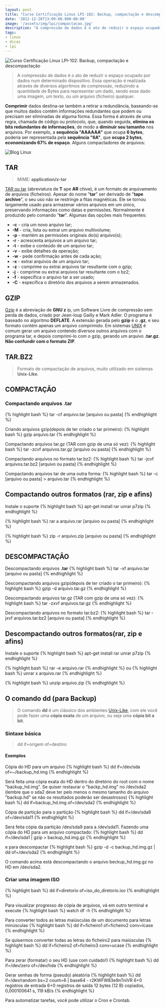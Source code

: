 ```yaml
---
layout: post
title: "Curso Certificação Linux LPI-102: Backup, compactação e descompactação"
date: '2012-12-26T13:09:00.000-08:00'
image: '/assets/img/lpi/compactacao.jpg'
description: "A compressão de dados é o ato de reduzir o espaço ocupado por dados num determinado dispositivo."
tags:
- linux
- dicas
- lpi
---
```


![Curso Certificação Linux LPI-102: Backup, compactação e descompactação](/assets/img/lpi/compactacao.jpg "Curso Certificação Linux LPI-102: Backup, compactação e descompactação")

> A compressão de dados é o ato de reduzir o espaço ocupado por dados num determinado dispositivo. Essa operação é realizada através de diversos algoritmos de compressão, reduzindo a quantidade de Bytes para representar um dado, sendo esse dado uma imagem, um texto, ou um arquivo (ficheiro) qualquer.

__Comprimir__ dados destina-se também a retirar a redundância, baseando-se que muitos dados contêm informações redundantes que podem ou precisam ser eliminadas de alguma forma. Essa forma é através de uma regra, chamada de código ou protocolo, que, quando seguida, __elimina os bits redundantes de informações__, de modo a __diminuir seu tamanho__ nos arquivos. Por exemplo, a __sequência "AAAAAA"__ que ocupa __6 bytes__, poderia ser representada pela __sequência "6A"__, que __ocupa 2 bytes__, __economizando 67% de espaço__.
Alguns compactadores de arquivos:
 
![Blog Linux](/assets/img/lpi/compactadores-linux.jpg "Blog Linux")
 
## TAR
> MIME:  __application/x-tar__

[TAR ou tar](https://www.gnu.org/software/tar/) (abreviatura de __T__ ape __AR__ chive), é um formato de arquivamento de arquivos (ficheiros). Apesar do nome "__tar__" ser derivado de "__tape archive__", o seu uso não se restringe a fitas magnéticas. Ele se tornou largamente usado para armazenar vários arquivos em um único, preservando informações como datas e permissões. Normalmente é produzido pelo comando "__tar__". 
Algumas das opções mais frequentes:


* __-c__ - cria um novo arquivo tar;
* __-M__ - cria, lista ou extrai um arquivo multivolume;
* __-p__ - mantém as permissões originais do(s) arquivo(s);
* __-r__ - acrescenta arquivos a um arquivo tar;
* __-t__ - exibe o conteúdo de um arquivo tar;
* __-v__ - exibe detalhes da operação;
* __-w__ - pede confirmação antes de cada ação;
* __-x__ - extrai arquivos de um arquivo tar;
* __-z__ - comprime ou extrai arquivos tar resultante com o gzip;
* __-j__ - comprime ou extrai arquivos tar resultante com o bz2;
* __-f__ - especifica o arquivo tar a ser usado;
* __-C__ - especifica o diretório dos arquivos a serem armazenados.


## GZIP

[Gzip](https://www.gnu.org/software/gzip/) é a abreviação de __GNU z__ ip, um Software Livre de compressão sem perda de dados, criado por Jean-loup Gailly e Mark Adler. O programa é baseado no algoritmo __DEFLATE__. A extensão gerada pelo __gzip__ é o __.gz__, e seu formato contém apenas um arquivo comprimido. Em sistemas [UNIX](https://cse.google.com.br/cse/publicurl?cx=004473188612396442360:qs2ekmnkweq&q=UNIX) é comum gerar um arquivo contendo diversos outros arquivos com o programa tar, e depois comprimi-lo com o gzip, gerando um arquivo __.tar.gz__.
__Não confundir com o formato ZIP__.

## TAR.BZ2

> Formato de compactação de arquivos, muito utilizado em sistemas __Unix-Like__.

## COMPACTAÇÃO

### Compactando arquivos .tar

{% highlight bash %}
tar -cf arquivo.tar [arquivo ou pasta]
{% endhighlight %}

Criando arquivos gzip(depois de ter criado o tar primeiro):
{% highlight bash %}
gzip arquivo.tar
{% endhighlight %}

Compactando arquivos tar.gz (TAR com gzip de uma só vez):
{% highlight bash %}
tar -zcvf arquivos.tar.gz [arquivo ou pasta]
{% endhighlight %}

Compactando arquivos no formato tar.bz2:
{% highlight bash %}
tar -jcvf arquivos.tar.bz2 [arquivo ou pasta]
{% endhighlight %}

Compactando arquivos tar de uma outra forma:
{% highlight bash %}
tar -c [arquivo ou pasta] > arquivo.tar
{% endhighlight %}

## Compactando outros formatos (rar, zip e afins)

Instale o suporte
{% highlight bash %}
apt-get install rar unrar p7zip
{% endhighlight %}

{% highlight bash %}
rar a arquivo.rar [arquivo ou pasta]
{% endhighlight %}

{% highlight bash %}
zip -r arquivo.zip [arquivo ou pasta]
{% endhighlight %}

## DESCOMPACTAÇÃO

Descompactando arquivos __.tar__
{% highlight bash %}
tar -xf arquivo.tar [arquivo ou pasta]
{% endhighlight %}

Descompactando arquivos gzip(depois de ter criado o tar primeiro):
{% highlight bash %}
gzip -d arquivo.tar.gz
{% endhighlight %}

Descompactando arquivos tar.gz (TAR com gzip de uma só vez):
{% highlight bash %}
tar -zxvf arquivos.tar.gz
{% endhighlight %}

Descompactando arquivos no formato tar.bz2:
{% highlight bash %}
tar -jxvf arquivos.tar.bz2 [arquivo ou pasta]
{% endhighlight %}

## Descompactando outros formatos(rar, zip e afins)
Instale o suporte
{% highlight bash %}
apt-get install rar unrar p7zip
{% endhighlight %}

{% highlight bash %}
rar -e arquivo.rar
{% endhighlight %}
 ou
{% highlight bash %}
unrar x arquivo.rar
{% endhighlight %}

{% highlight bash %}
unzip arquivo.zip
{% endhighlight %}

## O comando dd (para Backup)

> O comando __dd__ é um clássico dos ambientes [Unix-Like](https://cse.google.com.br/cse/publicurl?cx=004473188612396442360:qs2ekmnkweq&q=unix), com ele você pode fazer uma __cópia exata__ de um arquivo, ou seja uma __cópia bit a bit__. 

### Sintaxe básica

> dd if=origem of=destino

#### Exemplos

Cópia do HD para um arquivo
{% highlight bash %}
dd if=/dev/sda of=~/backup_hd.img
{% endhighlight %}

Será feita uma cópia exata do HD dentro do diretório do root com o nome "backup_hd.img". Se quiser restaurar o "backp_hd.img" no /dev/sda2 (lembre que o sda2 deve ter pelo menos o mesmo tamanho do arquivo "backup.hd" se não os resultados poderão ser desastrosos)
{% highlight bash %}
dd if=backup_hd.img of=/dev/sda2
{% endhighlight %}

Cópia de partição para o partição
{% highlight bash %}
dd if=/dev/sda9 of=/dev/sda11
{% endhighlight %}

Será feita cópia da partição /dev/sda9 para a /dev/sda11.
Fazendo uma cópia do HD para um arquivo compactado:
{% highlight bash %}
dd if=/dev/sda1 | gzip > backup_hd.img.gz
{% endhighlight %}

e para descompactar
{% highlight bash %}
gzip -d -c backup_hd.img.gz | dd of=/dev/sda2
{% endhighlight %}

O comando acima está descompactando o arquivo beckup_hd.img.gz no HD em /dev/sda2.

### Criar uma imagem ISO
{% highlight bash %}
dd if=diretorio of=iso_do_diretorio.iso
{% endhighlight %}

Para visualizar progresso de cópia de arquivos, vá em outro terminal e execute
{% highlight bash %}
watch df -h
{% endhighlight %}

Para converter todos as letras maiúsculas de um documento para letras minúsculas
{% highlight bash %}
dd if=ficheiro1 of=ficheiro2 conv=lcase
{% endhighlight %}

Se quisermos converter todas as letras do ficheiro2 para maiúsculas
{% highlight bash %}
dd if=ficheiro2 of=ficheiro3 conv=ucase
{% endhighlight %}

Para zerar (formatar) o seu HD (use com cuidado!)
{% highlight bash %}
dd if=/dev/zero of=/dev/hda
{% endhighlight %}

Gerar senhas de forma (pseudo) aleatória
{% highlight bash %}
dd if=/dev/random bs=2 count=6 | base64 -
r2KWFW83e9nTniVR
6+0 registros de entrada
6+0 registros de saída
12 bytes (12 B) copiados, 0,000100641 s, 119 kB/s
{% endhighlight %}

Para automatizar tarefas, você pode utilizar o Cron e Crontab.

<script async src="https://pagead2.googlesyndication.com/pagead/js/adsbygoogle.js"></script>

<!-- Informat -->
<ins class="adsbygoogle"
 style="display:block"
 data-ad-client="ca-pub-2838251107855362"
 data-ad-slot="2327980059"
 data-ad-format="auto"
 data-full-width-responsive="true"></ins>

<script>
(adsbygoogle = window.adsbygoogle || []).push({});
</script>

